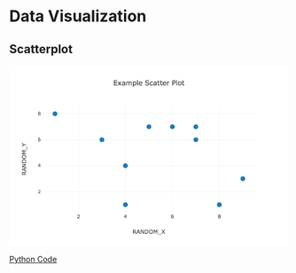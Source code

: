 # Data Visualization

## Scatterplot
![alt text](/examples/scatterplot/scatterplot.png)

[Python Code](/examples/scatterplot/scatterplot.py)

